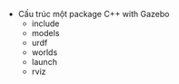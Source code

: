 - Cấu trúc một package C++ with Gazebo
	- include
	- models
	- urdf
	- worlds
	- launch
	- rviz








